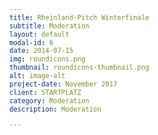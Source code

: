 ```yaml
---
title: Rheinland-Pitch Winterfinale
subtitle: Moderation
layout: default
modal-id: 6
date: 2014-07-15
img: roundicons.png
thumbnail: roundicons-thumbnail.png
alt: image-alt
project-date: November 2017
client: STARTPLATZ
category: Moderation
description: Moderation 

---
```

